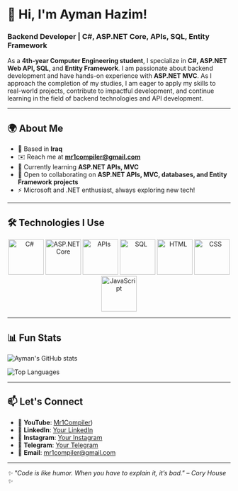 # 👋 Hi, I'm Ayman Hazim!

### Backend Developer | C#, ASP.NET Core, APIs, SQL, Entity Framework

As a **4th-year Computer Engineering student**, I specialize in **C#, ASP.NET Web API, SQL**, and **Entity Framework**. I am passionate about backend development and have hands-on experience with **ASP.NET MVC**. As I approach the completion of my studies, I am eager to apply my skills to real-world projects, contribute to impactful development, and continue learning in the field of backend technologies and API development.

---

## 🌍 About Me

- 📍 Based in **Iraq**
- ✉️ Reach me at **[mr1compiler@gmail.com](mailto:mr1compiler@gmail.com)**
- 🧠 Currently learning **ASP.NET APIs, MVC**
- 🤝 Open to collaborating on **ASP.NET APIs, MVC, databases, and Entity Framework projects**
- ⚡ Microsoft and .NET enthusiast, always exploring new tech!

---

## 🛠️ Technologies I Use

<div align="center">
  <img src="https://cdn.jsdelivr.net/gh/devicons/devicon/icons/csharp/csharp-original.svg" alt="C#" width="80" height="80" />
  <img src="https://cdn.jsdelivr.net/gh/devicons/devicon/icons/dotnetcore/dotnetcore-original.svg" alt="ASP.NET Core" width="80" height="80" />
  <img src="https://img.icons8.com/color/80/api.png" alt="APIs" width="80" height="80" />
  <img src="https://cdn.jsdelivr.net/gh/devicons/devicon/icons/microsoftsqlserver/microsoftsqlserver-plain.svg" alt="SQL" width="80" height="80" />
  <img src="https://cdn.jsdelivr.net/gh/devicons/devicon/icons/html5/html5-original.svg" alt="HTML" width="80" height="80" />
  <img src="https://cdn.jsdelivr.net/gh/devicons/devicon/icons/css3/css3-original.svg" alt="CSS" width="80" height="80" />
  <img src="https://cdn.jsdelivr.net/gh/devicons/devicon/icons/javascript/javascript-original.svg" alt="JavaScript" width="80" height="80" />
</div>

---

## 📊 Fun Stats

![Ayman's GitHub stats](https://github-readme-stats.vercel.app/api?username=mr1compiler&show_icons=true&theme=tokyonight)

![Top Languages](https://github-readme-stats.vercel.app/api/top-langs/?username=mr1compiler&layout=compact&theme=tokyonight)

---

## 📫 Let's Connect

- 🎥 **YouTube**: [Mr1Compiler](https://www.youtube.com/@Mr1Compiler))  
- 💼 **LinkedIn**: [Your LinkedIn]([https://linkedin.com/in/yourname](https://www.linkedin.com/in/ayman-hazim-a8219b327/))  
- 📸 **Instagram**: [Your Instagram]([https://instagram.com/yourhandle](https://instagram.com/mr1compiler))  
- 💬 **Telegram**: [Your Telegram]([https://t.me/yourhandle](https://t.me/mr1compiler))  
- 📧 **Email**: [mr1compiler@gmail.com](mailto:mr1compiler@gmail.com)  

---

_✨ "Code is like humor. When you have to explain it, it’s bad." – Cory House ✨_
